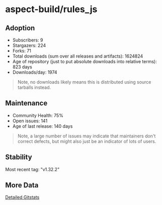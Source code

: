 # aspect-build/rules_js

## Adoption

- Subscribers: 9
- Stargazers: 224
- Forks: 71
- Total downloads (sum over all releases and artifacts): 1624824
- Age of repository (just to put absolute downloads into relative terms): 823 days
- Downloads/day: 1974

> Note, no downloads likely means this is distributed using source tarballs instead.

## Maintenance

- Community Health: 75%
- Open issues: 141
- Age of last release: 140 days

> Note, a large number of issues may indicate that maintainers don't correct defects, but might also
> just be an indicator of lots of users.

## Stability

Most recent tag: "v1.32.2"

## More Data

[Detailed Gitstats](/bazel-catalog/gitstats/aspect-build/rules_js)

